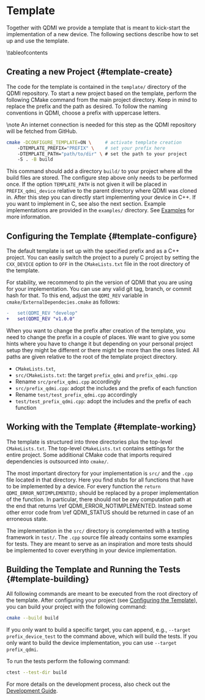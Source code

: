 # Template

<!-- IMPORTANT: Keep the line above as the first line. -->
<!----------------------------------------------------------------------------
Copyright 2024 Munich Quantum Software Stack Project

Licensed under the Apache License, Version 2.0 with LLVM Exceptions (the
"License"); you may not use this file except in compliance with the License.
You may obtain a copy of the License at

https://github.com/Munich-Quantum-Software-Stack/QDMI/blob/develop/LICENSE

Unless required by applicable law or agreed to in writing, software
distributed under the License is distributed on an "AS IS" BASIS, WITHOUT
WARRANTIES OR CONDITIONS OF ANY KIND, either express or implied. See the
License for the specific language governing permissions and limitations under
the License.

SPDX-License-Identifier: Apache-2.0 WITH LLVM-exception
-------------------------------------------------------------------------- -->

<!-- This file is a static page and included in the ./CMakeLists.txt file. -->

Together with QDMI we provide a template that is meant to kick-start the implementation of a new
device. The following sections describe how to set up and use the template.

\tableofcontents

## Creating a new Project {#template-create}

The code for the template is contained in the `template/` directory of the QDMI repository. To start
a new project based on the template, perform the following CMake command from the main project
directory. Keep in mind to replace the prefix and the path as desired. To follow the naming
conventions in QDMI, choose a prefix with uppercase letters.

\note An internet connection is needed for this step as the QDMI repository will be fetched from
GitHub.

```sh
cmake -DCONFIGURE_TEMPLATE=ON \     # activate template creation
    -DTEMPLATE_PREFIX="PREFIX" \    # set your prefix here
    -DTEMPLATE_PATH="path/to/dir" \ # set the path to your project
    -S . -B build
```

This command should add a directory `build/` to your project where all the build files are stored.
The configure step above only needs to be performed once. If the option `TEMPLATE_PATH` is not given
it will be placed in `PREFIX_qdmi_device` relative to the parent directory where QDMI was cloned in.
After this step you can directly start implementing your device in C++. If you want to implement in
C, see also the next section. Example implementations are provided in the `examples/` directory. See
[Examples](examples.md) for more information.

## Configuring the Template {#template-configure}

The default template is set up with the specified prefix and as a C++ project. You can easily switch
the project to a purely C project by setting the `CXX_DEVICE` option to `OFF` in the
`CMakeLists.txt` file in the root directory of the template.

For stability, we recommend to pin the version of QDMI that you are using for your implementation.
You can use any valid git tag, branch, or commit hash for that. To this end, adjust the `QDMI_REV`
variable in `cmake/ExternalDependecies.cmake` as follows:

```diff
-   set(QDMI_REV "develop"
+   set(QDMI_REV "v1.0.0"
```

When you want to change the prefix after creation of the template, you need to change the prefix in
a couple of places. We want to give you some hints where you have to change it but depending on your
personal project setup they might be different or there might be more than the ones listed. All
paths are given relative to the root of the template project directory.

- `CMakeLists.txt`,
- `src/CMakeLists.txt`: the target `prefix_qdmi` and `prefix_qdmi.cpp`
- Rename `src/prefix_qdmi.cpp` accordingly
- `src/prefix_qdmi.cpp`: adopt the includes and the prefix of each function
- Rename `test/test_prefix_qdmi.cpp` accordingly
- `test/test_prefix_qdmi.cpp`: adopt the includes and the prefix of each function

## Working with the Template {#template-working}

The template is structured into three directories plus the top-level `CMakeLists.txt`. The top-level
`CMakeLists.txt` contains settings for the entire project. Some additional CMake code that imports
required dependencies is outsourced into `cmake/`.

The most important directory for your implementation is `src/` and the `.cpp` file located in that
directory. Here you find stubs for all functions that have to be implemented by a device. For every
function the `return QDMI_ERROR_NOTIMPLEMENTED;` should be replaced by a proper implementation of
the function. In particular, there should not be any computation path at the end that returns \ref
QDMI_ERROR_NOTIMPLEMENTED. Instead some other error code from \ref QDMI_STATUS should be returned in
case of an erroneous state.

The implementation in the `src/` directory is complemented with a testing framework in `test/`. The
`.cpp` source file already contains some examples for tests. They are meant to serve as an
inspiration and more tests should be implemented to cover everything in your device implementation.

## Building the Template and Running the Tests {#template-building}

All following commands are meant to be executed from the root directory of the template. After
configuring your project (see [Configuring the Template](#template-configure)), you can build your
project with the following command:

```sh
cmake --build build
```

If you only want to build a specific target, you can append, e.g., `--target prefix_device_test` to
the command above, which will build the tests. If you only want to build the device implementation,
you can use `--target prefix_qdmi`.

To run the tests perform the following command:

```sh
ctest --test-dir build
```

For more details on the development process, also check out the [Development Guide](guide.md).
